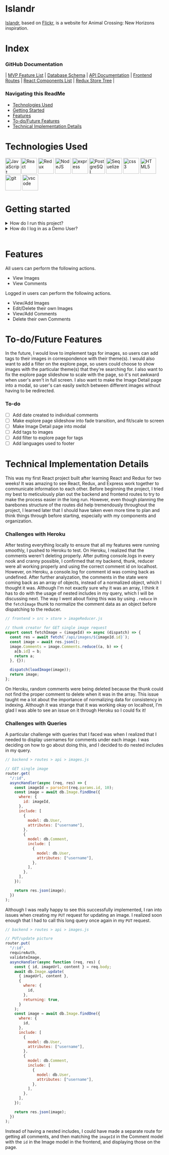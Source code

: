 # Islandr

[Islandr](https://islandracnh.herokuapp.com/), based on [Flickr](https://www.flickr.com/), is a website for Animal Crossing: New Horizons inspiration.

# Index

### GitHub Documentation

| [MVP Feature List](https://github.com/milkyomo/islandr/wiki/MVP-Features-List) | [Database Schema](https://github.com/milkyomo/islandr/wiki/Database-Schema) | [API Documentation](https://github.com/milkyomo/islandr/wiki/API-Documentation) | [Frontend Routes](https://github.com/milkyomo/islandr/wiki/Frontend-Routes) |
[React Components List](https://github.com/milkyomo/islandr/wiki/React-Components-List) |
[Redux Store Tree](https://github.com/milkyomo/islandr/wiki/Redux-Store-Tree) |
<br>

### Navigating this ReadMe

- [Technologies Used](#technologies-used)
- [Getting Started](#getting-started)
- [Features](#features)
- [To-do/Future Features](#to-dofuture-features)
- [Technical Implementation Details](#technical-implementation-details)

# Technologies Used

<img src="https://camo.githubusercontent.com/442c452cb73752bb1914ce03fce2017056d651a2099696b8594ddf5ccc74825e/68747470733a2f2f63646e2e6a7364656c6976722e6e65742f67682f64657669636f6e732f64657669636f6e2f69636f6e732f6a6176617363726970742f6a6176617363726970742d6f726967696e616c2e737667" alt="JavaScript" width="50"/><img src="https://camo.githubusercontent.com/27d0b117da00485c56d69aef0fa310a3f8a07abecc8aa15fa38c8b78526c60ac/68747470733a2f2f63646e2e6a7364656c6976722e6e65742f67682f64657669636f6e732f64657669636f6e2f69636f6e732f72656163742f72656163742d6f726967696e616c2e737667" alt="React" width="50"/>
<img src="https://camo.githubusercontent.com/2b6b50702c658cdfcf440cef1eb88c7e0e5a16ce0eb6ab8bc933da7697c12213/68747470733a2f2f63646e2e6a7364656c6976722e6e65742f67682f64657669636f6e732f64657669636f6e2f69636f6e732f72656475782f72656475782d6f726967696e616c2e737667" alt="Redux" width="50"/>
<img src="https://camo.githubusercontent.com/3a759e3619411b17fc119439adc96780278f6df968813a95a00f30f9fdb11f6b/68747470733a2f2f63646e2e6a7364656c6976722e6e65742f67682f64657669636f6e732f64657669636f6e2f69636f6e732f6e6f64656a732f6e6f64656a732d706c61696e2d776f72646d61726b2e737667" alt="NodeJS" width="50"/>
<img src="https://camo.githubusercontent.com/66a47251fab3236cff187214ff8215c1df71b46739b8b1803ac4cebdfe5c7918/68747470733a2f2f63646e2e6a7364656c6976722e6e65742f67682f64657669636f6e732f64657669636f6e2f69636f6e732f657870726573732f657870726573732d6f726967696e616c2d776f72646d61726b2e737667" alt="express" width="50"/>
<img src="https://camo.githubusercontent.com/d536b9cc0c533324368535ece721f5424f28eae3ec0e6f3847408948ecacfce6/68747470733a2f2f63646e2e6a7364656c6976722e6e65742f67682f64657669636f6e732f64657669636f6e2f69636f6e732f706f737467726573716c2f706f737467726573716c2d6f726967696e616c2e737667" alt="PostgreSQL" width="50"/>
<img src="https://camo.githubusercontent.com/a2ef2bb116ae565bb254cbb11194dae357eb7582a8babeab337bd3932687d63d/68747470733a2f2f63646e2e6a7364656c6976722e6e65742f67682f64657669636f6e732f64657669636f6e2f69636f6e732f73657175656c697a652f73657175656c697a652d6f726967696e616c2e737667" alt="Sequelize" width="50"/>
<img src="https://camo.githubusercontent.com/2e496d4bfc6f753ddca87b521ce95c88219f77800212ffa6d4401ad368c82170/68747470733a2f2f63646e2e6a7364656c6976722e6e65742f67682f64657669636f6e732f64657669636f6e2f69636f6e732f637373332f637373332d6f726967696e616c2e737667" alt="css3" width="50"/>
<img src="https://camo.githubusercontent.com/da7acacadecf91d6dc02efcd2be086bb6d78ddff19a1b7a0ab2755a6fda8b1e9/68747470733a2f2f63646e2e6a7364656c6976722e6e65742f67682f64657669636f6e732f64657669636f6e2f69636f6e732f68746d6c352f68746d6c352d6f726967696e616c2e737667" alt="HTML5" width="50"/>
<img src="https://camo.githubusercontent.com/dc9e7e657b4cd5ba7d819d1a9ce61434bd0ddbb94287d7476b186bd783b62279/68747470733a2f2f63646e2e6a7364656c6976722e6e65742f67682f64657669636f6e732f64657669636f6e2f69636f6e732f6769742f6769742d6f726967696e616c2e737667" alt="git" width="50"/>
<img src="https://camo.githubusercontent.com/5fa137d222dde7b69acd22c6572a065ce3656e6ffa1f5e88c1b5c7a935af3cc6/68747470733a2f2f63646e2e6a7364656c6976722e6e65742f67682f64657669636f6e732f64657669636f6e2f69636f6e732f7673636f64652f7673636f64652d6f726967696e616c2e737667" alt="vscode" width="50"/>

# Getting started

<details>
<summary>How do I run this project?</summary>
1. Clone this repo.

```bash
git clone git@github.com:milkyomo/islandr.git
```

2. Install dependencies from the root directory

   ```bash
   npm install
   ```

3. In the `backend` directory, create a `.env` file that will be used to define your environment variables.

   > Use the `.env.example` found in the backend directory as a template. Use a secured combination of characters for your `JWT_SECRET`, and your desired `PORT` (preferably 5000).

4. Create a user using the same credentials in the `.env` file with the ability to create databases

   ```bash
    psql -c "CREATE USER <username> PASSWORD '<password>' CREATEDB"
   ```

5. In the `backend` directory, create the database, migrate, and seed models.

   ```bash
   npx dotenv sequelize db:create
   npx dotenv sequelize db:migrate
   npx dotenv sequelize db:seed:all
   ```

6. In the `frontend` directory, add the following proxy to your `package.json` file, replacing or keeping the 5000 port to match your `PORT` configuration found in your `.env` file.

   ```json
   "proxy": "http://localhost:5000"
   ```

7. Start the services in the `backend` directory

   ```bash
   npm start
   ```

8. Start the services in the `frontend` directory, which should open the project in your default browser.

   ```bash
   npm start
   ```

   </details>

<details>
<summary>How do I log in as a Demo User?</summary>
Click the Log In button on the right of the Navigation Bar, then click "or use a vistor pass".
<br>
Example of how to use Demo User login:

![how to use demo user](https://i.gyazo.com/06c6d1656671bb7b10be88193184fc3c.png)

</details>
<br>

# Features

All users can perform the following actions.

- View Images
- View Comments

Logged in users can perform the following actions.

- View/Add Images
- Edit/Delete their own Images
- View/Add Comments
- Delete their own Comments

# To-do/Future Features

In the future, I would love to implement tags for images, so users can add tags to their images in correspondence with their theme(s). I would also want to add a filter on the explore page, so users could choose to show images with the particular theme(s) that they're searching for. I also want to fix the explore page slideshow to scale with the page, so it's not awkward when user's aren't in full screen. I also want to make the Image Detail page into a modal, so user's can easily switch between different images without having to be redirected.

### To-do

- [ ] Add date created to individual comments
- [ ] Make explore page slideshow into fade transition, and fit/scale to screen
- [ ] Make Image Detail page into modal
- [ ] Add tags to images
- [ ] Add filter to explore page for tags
- [ ] Add languages used to footer

# Technical Implementation Details

This was my first React project built after learning React and Redux for two weeks! It was amazing to see React, Redux, and Express work together to communicate information to each other. Before beginning the project, I tried my best to meticulously plan out the backend and frontend routes to try to make the process easier in the long run. However, even though planning the barebones structure of the routes did help tremendously throughout the project, I learned later that I should have taken even more time to plan and think things through before starting, especially with my components and organization.

### Challenges with Heroku

After testing everything locally to ensure that all my features were running smoothly, I pushed to Heroku to test. On Heroku, I realized that the comments weren't deleting properly. After putting console.logs in every nook and cranny possible, I confirmed that my backend, thunk, reducer were all working properly and using the correct comment id on localhost. However, on Heroku, a console.log for comment id was coming back as undefined. After further analyzation, the comments in the state were coming back as an array of objects, instead of a normalized object, which I thought it was. Although I'm not exactly sure why it was an array, I think it has to do with the usage of nested includes in my query, which I will be discussing next. The way I went about fixing this was by using `.reduce` in the `fetchImage` thunk to normalize the comment data as an object before dispatching to the reducer.

```javascript
// frontend > src > store > imageReducer.js

// thunk creator for GET single image request
export const fetchImage = (imageId) => async (dispatch) => {
  const res = await fetch(`/api/images/${imageId.id}`);
  const image = await res.json();
  image.Comments = image.Comments.reduce((a, b) => {
    a[b.id] = b;
    return a;
  }, {});

  dispatch(loadImage(image));
  return image;
};
```

On Heroku, random comments were being deleted because the thunk could not find the proper comment to delete when it was in the array. This issue taught me a lot about the importance of normalizing data for consistency in indexing. Although it was strange that it was working okay on localhost, I'm glad I was able to see an issue on it through Heroku so I could fix it!

### Challenges with Queries

A particular challenge with queries that I faced was when I realized that I needed to display usernames for comments under each image. I was deciding on how to go about doing this, and I decided to do nested includes in my query.

```javascript
// backend > routes > api > images.js

// GET single image
router.get(
  "/:id",
  asyncHandler(async (req, res) => {
    const imageId = parseInt(req.params.id, 10);
    const image = await db.Image.findOne({
      where: {
        id: imageId,
      },
      include: [
        {
          model: db.User,
          attributes: ["username"],
        },
        {
          model: db.Comment,
          include: [
            {
              model: db.User,
              attributes: ["username"],
            },
          ],
        },
      ],
    });

    return res.json(image);
  })
);
```

Although I was really happy to see this successfully implemented, I ran into issues when creating my `PUT` request for updating an image. I realized soon enough that I had to call this long query once again in my `PUT` request.

```javascript
// backend > routes > api > images.js

// PUT/update picture
router.put(
  "/:id",
  requireAuth,
  validateImage,
  asyncHandler(async function (req, res) {
    const { id, imageUrl, content } = req.body;
    await db.Image.update(
      { imageUrl, content },
      {
        where: {
          id,
        },
        returning: true,
      }
    );
    const image = await db.Image.findOne({
      where: {
        id,
      },
      include: [
        {
          model: db.User,
          attributes: ["username"],
        },
        {
          model: db.Comment,
          include: [
            {
              model: db.User,
              attributes: ["username"],
            },
          ],
        },
      ],
    });

    return res.json(image);
  })
);
```

Instead of having a nested includes, I could have made a separate route for getting all comments, and then matching the `imageId` in the Comment model with the `id` in the Image model in the frontend, and displaying those on the page.
